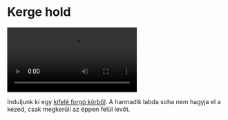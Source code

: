 # Kerge hold

![orbit](/videos/mp4/orbit.mp4)

Induljunk ki egy [kifelé forgó körből](#kor-kifele). A harmadik labda soha nem hagyja el a kezed, csak megkerüli az éppen felül levőt.


